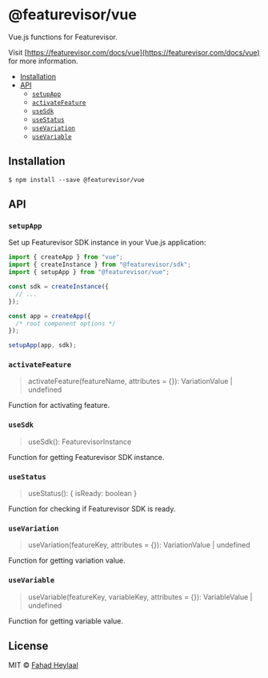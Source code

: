 # @featurevisor/vue <!-- omit in toc -->

Vue.js functions for Featurevisor.

Visit [https://featurevisor.com/docs/vue](https://featurevisor.com/docs/vue) for more information.

- [Installation](#installation)
- [API](#api)
  - [`setupApp`](#setupapp)
  - [`activateFeature`](#activatefeature)
  - [`useSdk`](#usesdk)
  - [`useStatus`](#usestatus)
  - [`useVariation`](#usevariation)
  - [`useVariable`](#usevariable)

## Installation

```
$ npm install --save @featurevisor/vue
```

## API

### `setupApp`

Set up Featurevisor SDK instance in your Vue.js application:

```js
import { createApp } from "vue";
import { createInstance } from "@featurevisor/sdk";
import { setupApp } from "@featurevisor/vue";

const sdk = createInstance({
  // ...
});

const app = createApp({
  /* root component options */
});

setupApp(app, sdk);
```

### `activateFeature`

> activateFeature(featureName, attributes = {}): VariationValue | undefined

Function for activating feature.

### `useSdk`

> useSdk(): FeaturevisorInstance

Function for getting Featurevisor SDK instance.

### `useStatus`

> useStatus(): { isReady: boolean }

Function for checking if Featurevisor SDK is ready.

### `useVariation`

> useVariation(featureKey, attributes = {}): VariationValue | undefined

Function for getting variation value.

### `useVariable`

> useVariable(featureKey, variableKey, attributes = {}): VariableValue | undefined

Function for getting variable value.

## License <!-- omit in toc -->

MIT © [Fahad Heylaal](https://fahad19.com)
